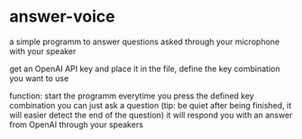 # answer-voice
a simple programm to answer questions asked through your microphone with your speaker

get an OpenAI API key and place it in the file, define the key combination you want to use

function:
start the programm
everytime you press the defined key combination you can just ask a question (tip: be quiet after being finished, it will easier detect the end of the question)
it will respond you with an answer from OpenAI through your speakers
